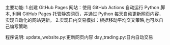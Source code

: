 主要功能:
1.创建 GitHub Pages 网站：使用 GitHub Actions 自动运行 Python 脚本, 利用 GitHub Pages 托管静态网页，并通过 Python 每天自动更新网页内容，实现自动化的网站更新。
2.实现日内交易模拟：根据移动平均交叉策略,也可以自己编写策略

程序说明:
update_website.py:更新网页内容
day_trading.py:日内自动交易


